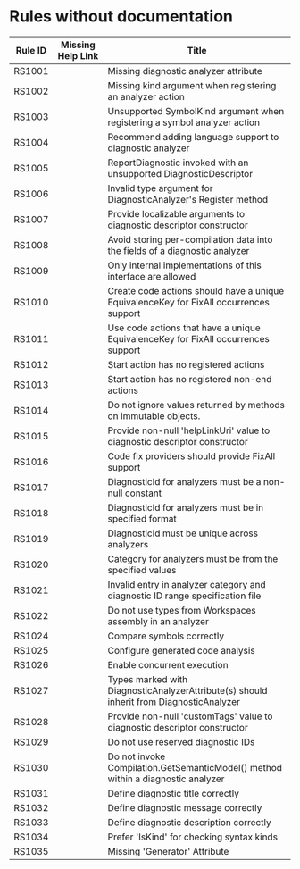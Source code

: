 # Rules without documentation

Rule ID | Missing Help Link | Title |
--------|-------------------|-------|
RS1001 |  | Missing diagnostic analyzer attribute |
RS1002 |  | Missing kind argument when registering an analyzer action |
RS1003 |  | Unsupported SymbolKind argument when registering a symbol analyzer action |
RS1004 |  | Recommend adding language support to diagnostic analyzer |
RS1005 |  | ReportDiagnostic invoked with an unsupported DiagnosticDescriptor |
RS1006 |  | Invalid type argument for DiagnosticAnalyzer's Register method |
RS1007 |  | Provide localizable arguments to diagnostic descriptor constructor |
RS1008 |  | Avoid storing per-compilation data into the fields of a diagnostic analyzer |
RS1009 |  | Only internal implementations of this interface are allowed |
RS1010 |  | Create code actions should have a unique EquivalenceKey for FixAll occurrences support |
RS1011 |  | Use code actions that have a unique EquivalenceKey for FixAll occurrences support |
RS1012 |  | Start action has no registered actions |
RS1013 |  | Start action has no registered non-end actions |
RS1014 |  | Do not ignore values returned by methods on immutable objects. |
RS1015 |  | Provide non-null 'helpLinkUri' value to diagnostic descriptor constructor |
RS1016 |  | Code fix providers should provide FixAll support |
RS1017 |  | DiagnosticId for analyzers must be a non-null constant |
RS1018 |  | DiagnosticId for analyzers must be in specified format |
RS1019 |  | DiagnosticId must be unique across analyzers |
RS1020 |  | Category for analyzers must be from the specified values |
RS1021 |  | Invalid entry in analyzer category and diagnostic ID range specification file |
RS1022 |  | Do not use types from Workspaces assembly in an analyzer |
RS1024 |  | Compare symbols correctly |
RS1025 |  | Configure generated code analysis |
RS1026 |  | Enable concurrent execution |
RS1027 |  | Types marked with DiagnosticAnalyzerAttribute(s) should inherit from DiagnosticAnalyzer |
RS1028 |  | Provide non-null 'customTags' value to diagnostic descriptor constructor |
RS1029 |  | Do not use reserved diagnostic IDs |
RS1030 |  | Do not invoke Compilation.GetSemanticModel() method within a diagnostic analyzer |
RS1031 |  | Define diagnostic title correctly |
RS1032 |  | Define diagnostic message correctly |
RS1033 |  | Define diagnostic description correctly |
RS1034 |  | Prefer 'IsKind' for checking syntax kinds |
RS1035 |  | Missing 'Generator' Attribute |
